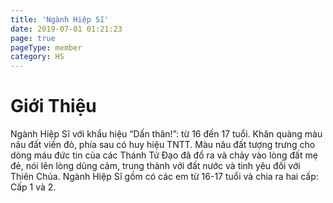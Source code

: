 ```yaml
---
title: 'Ngành Hiệp Sĩ'
date: 2019-07-01 01:21:23
page: true
pageType: member
category: HS
---
```


# Giới Thiệu
Ngành Hiệp Sĩ với khẩu hiệu “Dấn thân!”: từ 16 đến 17 tuổi. Khăn quàng
màu nâu đất viền đỏ, phía sau có huy hiệu TNTT. Màu nâu đất tượng trưng
cho dòng máu đức tin của các Thánh Tử Đạo đã đổ ra và chảy vào lòng đất
mẹ đẻ, nói lên lòng dũng cảm, trung thành với đất nước và tinh yêu đối với
Thiên Chúa. Ngành Hiệp Sĩ gồm có các em từ 16-17 tuổi và chia ra hai cấp:
Cấp 1 và 2.
